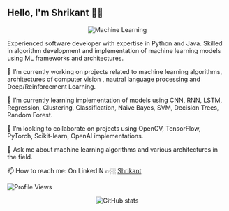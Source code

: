 ## Hello, I'm Shrikant 🤟🏼
<!--
**shrikantpandeiit/shrikantpandeiit** is a ✨ _special_ ✨ repository because its `README.md` (this file) appears on your GitHub profile.


- 😄 Pronouns: ...
- ⚡ Fun fact: ...
dark, radical, merko, gruvbox, tokyonight, onedark, cobalt, synthwave, highcontrast, dracula
-->

<p align="center">
  <img src="https://media.giphy.com/media/PjJ1cLHqLEveXysGDB/giphy.gif" alt="Machine Learning" />
</p>


  Experienced software developer with expertise in Python and Java. 
  Skilled in algorithm development and implementation of machine learning models 
  using ML frameworks and architectures.

 🔭 I’m currently working on projects related to machine learning algorithms, architectures of computer vision ,
    nautral language processing and Deep/Reinforcement Learning.
    
 🌱 I’m currently learning implementation of models using CNN, RNN, LSTM, Regression, Clustering, Classification, 
    Naive Bayes, SVM, Decision Trees, Random Forest.
    
 👯 I’m looking to collaborate on projects using OpenCV, TensorFlow, PyTorch, Scikit-learn, OpenAI implementations.
 
 💬 Ask me about machine learning algorithms and various architectures in the field.
 
 📫 How to reach me: On LinkedIN 👉🏼 [Shrikant](https://linkedin.com/in/shrikant-pande-24ju1987)
 


![Profile Views](https://komarev.com/ghpvc/?username=shrikantpandeiit&color=blueviolet)



<p align="center">
  <img src="https://github-readme-stats.vercel.app/api?username=shrikantpandeiit&show_icons=true&theme=onedark" alt="GitHub stats"/>
</p>
